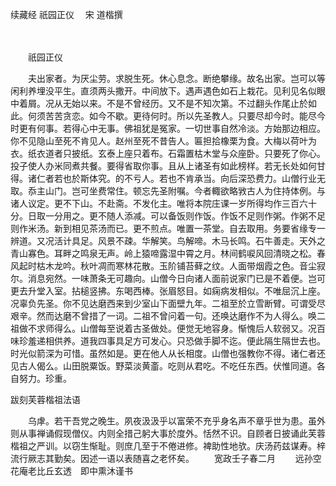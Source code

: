 续藏经   祇园正仪
　宋 道楷撰

　　 

　　祇园正仪

　　夫出家者。为厌尘劳。求脱生死。休心息念。断绝攀缘。故名出家。岂可以等闲利养埋没平生。直须两头撒开。中间放下。遇声遇色如石上栽花。见利见名似眼中着屑。况从无始以来。不是不曾经历。又不是不知次第。不过翻头作尾止於如此。何须苦苦贪恋。如今不歇。更待何时。所以先圣教人。只要尽却今时。能尽今时更有何事。若得心中无事。佛祖犹是冤家。一切世事自然冷淡。方始那边相应。你不见隐山至死不肯见人。赵州至死不昔告人。匾担拾橡栗为食。大梅以荷叶为衣。纸衣道者只披纸。玄泰上座只着布。石霜置枯木堂与众座卧。只要死了你心。投子使人办米同煮共餐。要得省取你事。且从上诸圣有如此榜样。若无长处如何甘得。诸仁者若也於斯体究。的不亏人。若也不肯承当。向后深恐费力。山僧行业无取。忝主山门。岂可坐费常住。顿忘先圣附嘱。今者輙欲略敩古人为住持体例。与诸人议定。更不下山。不赴斋。不发化主。唯将本院庄课一岁所得均作三百六十分。日取一分用之。更不随人添减。可以备饭则作饭。作饭不足则作粥。作粥不足则作米汤。新到相见茶汤而已。更不煎点。唯置一茶堂。自去取用。务要省缘专一辨道。又况活计具足。风景不疎。华解笑。鸟解啼。木马长鸣。石牛善走。天外之青山寡色。耳畔之鸣泉无声。岭上猿啼露湿中霄之月。林间鹤唳风回清晓之松。春风起时枯木龙吟。秋叶凋而寒林花散。玉阶铺苔藓之纹。人面带烟霞之色。音尘寂尔。消息宛然。一味萧条无可趣向。山僧今日向诸人面前说家门已是不着便。岂可更去升堂入室。拈槌竖拂。东喝西棒。张眉怒目。如痫病发相似。不唯屈沉上座。况辜负先圣。你不见达磨西来到少室山下面壁九年。二祖至於立雪断臂。可谓受尽艰辛。然而达磨不曾措了一词。二祖不曾问着一句。还唤达磨作不为人得么。唤二祖做不求师得么。山僧每至说着古圣做处。便觉无地容身。惭愧后人软弱又。况百味珍羞递相供养。道我四事具足方可发心。只恐做手脚不迄。便此隔生隔世去也。时光似箭深为可惜。虽然如是。更在他人从长相度。山僧也强教你不得。诸仁者还见古人偈么。山田脱粟饭。野菜淡黄齑。吃则从君吃。不吃任东西。伏惟同道。各自努力。珍重。

 跋刻芙蓉楷祖法语

　　乌虖。若干吾党之晚生。夙夜汲汲乎以富荣不充乎身名声不章乎世为患。虽外则从事禅诵假现僧仪。内则全措己躬大事於度外。恬然不识。自顾者日披诵此芙蓉楷祖之严训。以窃生惭耻。则庶几至于不倦进修。裨助性地欤。庆汤药兹谋寿。梓流行厥志其勤矣。因述一语以表随喜之老怀矣。
　　宽政壬子春二月
　　远孙空花庵老比丘玄透　即中熏沐谨书
